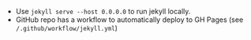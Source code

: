 - Use `jekyll serve --host 0.0.0.0` to run jekyll locally.
- GitHub repo has a workflow to automatically deploy to GH Pages (see `/.github/workflow/jekyll.yml`)
